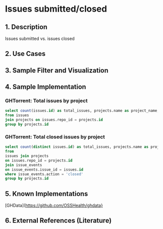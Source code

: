 # Issues submitted/closed

## 1. Description
Issues submitted vs. issues closed

## 2. Use Cases

## 3. Sample Filter and Visualization

## 4. Sample Implementation

### GHTorrent: Total issues by project

```SQL
select count(issues.id) as total_issues, projects.name as project_name, projects.url as project_url
from issues
join projects on issues.repo_id = projects.id
group by projects.id
```

### GHTorrent: Total closed issues by project

```SQL
select count(distinct issues.id) as total_issues, projects.name as project_name, projects.url as project_url
from
issues join projects
on issues.repo_id = projects.id
join issue_events
on issue_events.issue_id = issues.id
where issue_events.action = 'closed'
group by projects.id
```

## 5. Known Implementations
[GHData](https://github.com/OSSHealth/ghdata}

## 6. External References (Literature)
